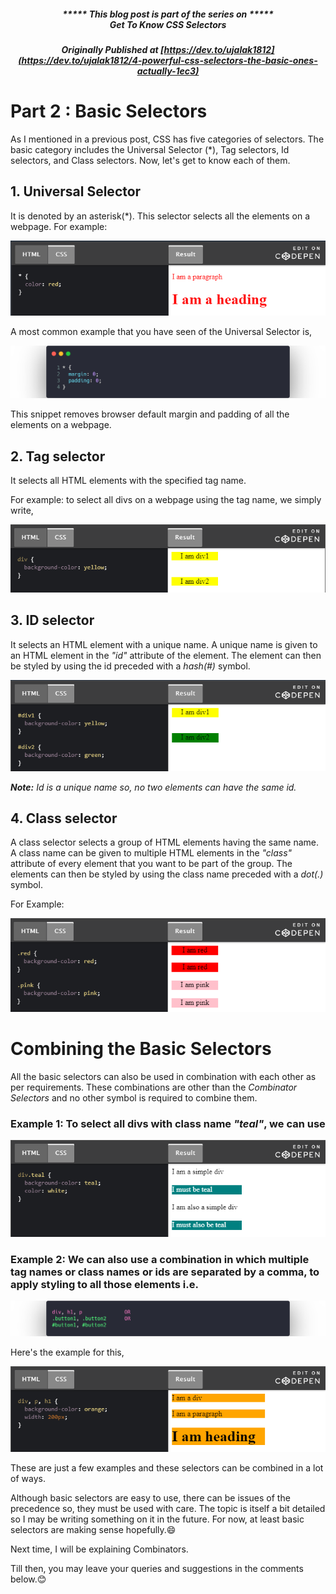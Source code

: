 ##### <p align="center"><em>***** This blog post is part of the series on *****<br><strong>Get To Know CSS Selectors</strong></em></p>
##### <p align="center"><em>Originally Published at</em> [https://dev.to/ujalak1812](https://dev.to/ujalak1812/4-powerful-css-selectors-the-basic-ones-actually-1ec3)

# Part 2 : Basic Selectors

As I mentioned in a previous post, CSS has five categories of selectors. The basic category includes the Universal Selector (*), Tag selectors, Id selectors, and Class selectors. Now, let's get to know each of them.

## 1. Universal Selector

It is denoted by an asterisk(*). This selector selects all the elements on a webpage. For example:

<p align="center">
    <img src="https://raw.githubusercontent.com/ujalak1812/Blogs/master/images/codepen1.PNG" />
</p>
	
A most common example that you have seen of the Universal Selector is,
	
<p>
<img src="https://raw.githubusercontent.com/ujalak1812/Blogs/master/images/img13.png" />
</p>
	
This snippet removes browser default margin and padding of all the elements on a webpage.
	
## 2. Tag selector

It selects all HTML elements with the specified tag name. 

For example: to select all divs on a webpage using the tag name, we simply write, 

<p align="center">
    <img src="https://raw.githubusercontent.com/ujalak1812/Blogs/master/images/codepen2.PNG" />
</p>
	
## 3. ID selector

It selects an HTML element with a unique name. A unique name is given to an HTML element in the *"id"* attribute of the element. The element can then be styled by using the id preceded with a *hash(#)* symbol. 

<p align="center">
    <img src="https://raw.githubusercontent.com/ujalak1812/Blogs/master/images/codepen3.PNG" />
</p>
	
***Note:*** *Id is a unique name so, no two elements can have the same id.*
	
## 4. Class selector

A class selector selects a group of HTML elements having the same name. A class name can be given to multiple HTML elements in the *"class"* attribute of every element that you want to be part of the group. The elements can then be styled by using the class name preceded with a *dot(.)* symbol. 

For Example: 

<p align="center">
    <img src="https://raw.githubusercontent.com/ujalak1812/Blogs/master/images/codepen4.PNG" />
</p>

# Combining the Basic Selectors

All the basic selectors can also be used in combination with each other as per requirements. These combinations are other than the *Combinator Selectors* and no other symbol is required to combine them. 

### Example 1: To select all divs with class name *"teal"*, we can use 

<p align="center">
    <img src="https://raw.githubusercontent.com/ujalak1812/Blogs/master/images/codepen5.PNG" />
</p>

### Example 2: We can also use a combination in which multiple tag names or class names or ids are separated by a comma, to apply styling to all those elements i.e.

<p align="center">
    <img src="https://raw.githubusercontent.com/ujalak1812/Blogs/master/images/img14.png" />
</p>

Here's the example for this, 
			
<p align="center">
    <img src="https://raw.githubusercontent.com/ujalak1812/Blogs/master/images/codepen6.PNG" />
</p>

These are just a few examples and these selectors can be combined in a lot of ways.

Although basic selectors are easy to use, there can be issues of the precedence so, they must be used with care. The topic is itself a bit detailed so I may be writing something on it in the future. For now, at least basic selectors are making sense hopefully.😄

Next time, I will be explaining Combinators.

Till then, you may leave your queries and suggestions in the comments below.😊
